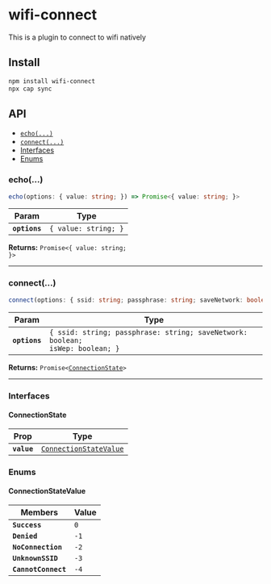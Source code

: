 # wifi-connect

This is a plugin to connect to wifi natively

## Install

```bash
npm install wifi-connect
npx cap sync
```

## API

<docgen-index>

* [`echo(...)`](#echo)
* [`connect(...)`](#connect)
* [Interfaces](#interfaces)
* [Enums](#enums)

</docgen-index>

<docgen-api>
<!--Update the source file JSDoc comments and rerun docgen to update the docs below-->

### echo(...)

```typescript
echo(options: { value: string; }) => Promise<{ value: string; }>
```

| Param         | Type                            |
| ------------- | ------------------------------- |
| **`options`** | <code>{ value: string; }</code> |

**Returns:** <code>Promise&lt;{ value: string; }&gt;</code>

--------------------


### connect(...)

```typescript
connect(options: { ssid: string; passphrase: string; saveNetwork: boolean; isWep: boolean; }) => Promise<ConnectionState>
```

| Param         | Type                                                                                     |
| ------------- | ---------------------------------------------------------------------------------------- |
| **`options`** | <code>{ ssid: string; passphrase: string; saveNetwork: boolean; isWep: boolean; }</code> |

**Returns:** <code>Promise&lt;<a href="#connectionstate">ConnectionState</a>&gt;</code>

--------------------


### Interfaces


#### ConnectionState

| Prop        | Type                                                                  |
| ----------- | --------------------------------------------------------------------- |
| **`value`** | <code><a href="#connectionstatevalue">ConnectionStateValue</a></code> |


### Enums


#### ConnectionStateValue

| Members             | Value           |
| ------------------- | --------------- |
| **`Success`**       | <code>0</code>  |
| **`Denied`**        | <code>-1</code> |
| **`NoConnection`**  | <code>-2</code> |
| **`UnknownSSID`**   | <code>-3</code> |
| **`CannotConnect`** | <code>-4</code> |

</docgen-api>

